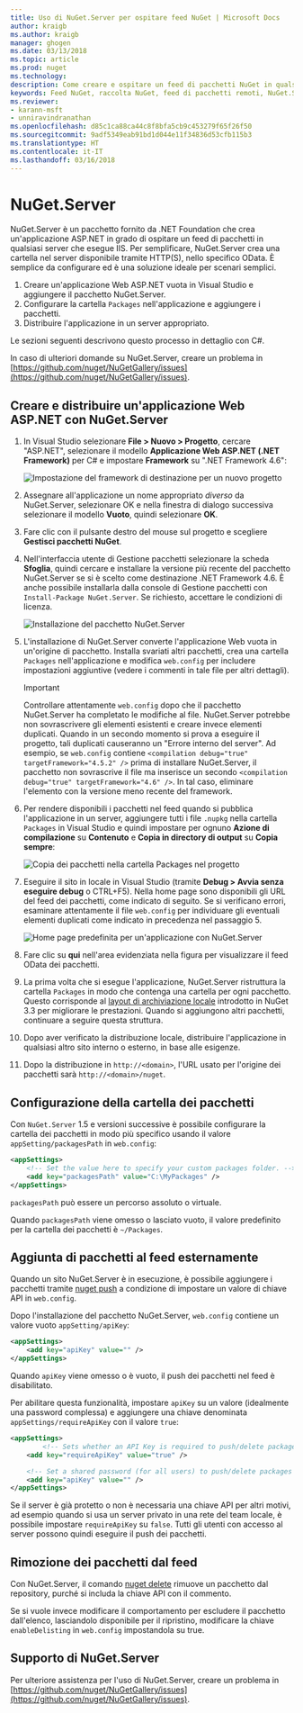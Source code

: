 ```yaml
---
title: Uso di NuGet.Server per ospitare feed NuGet | Microsoft Docs
author: kraigb
ms.author: kraigb
manager: ghogen
ms.date: 03/13/2018
ms.topic: article
ms.prod: nuget
ms.technology: 
description: Come creare e ospitare un feed di pacchetti NuGet in qualsiasi server che esegue IIS usando NuGet.Server e rendendo i pacchetti disponibili tramite HTTP e OData.
keywords: Feed NuGet, raccolta NuGet, feed di pacchetti remoti, NuGet.Server
ms.reviewer:
- karann-msft
- unniravindranathan
ms.openlocfilehash: d85c1ca88ca44c8f8bfa5cb9c453279f65f26f50
ms.sourcegitcommit: 9adf5349eab91bd1d044e11f34836d53cfb115b3
ms.translationtype: HT
ms.contentlocale: it-IT
ms.lasthandoff: 03/16/2018
---
```

# <a name="nugetserver"></a>NuGet.Server

NuGet.Server è un pacchetto fornito da .NET Foundation che crea un'applicazione ASP.NET in grado di ospitare un feed di pacchetti in qualsiasi server che esegue IIS. Per semplificare, NuGet.Server crea una cartella nel server disponibile tramite HTTP(S), nello specifico OData. È semplice da configurare ed è una soluzione ideale per scenari semplici.

1. Creare un'applicazione Web ASP.NET vuota in Visual Studio e aggiungere il pacchetto NuGet.Server.
1. Configurare la cartella `Packages` nell'applicazione e aggiungere i pacchetti.
1. Distribuire l'applicazione in un server appropriato.

Le sezioni seguenti descrivono questo processo in dettaglio con C#.

In caso di ulteriori domande su NuGet.Server, creare un problema in [https://github.com/nuget/NuGetGallery/issues](https://github.com/nuget/NuGetGallery/issues).

## <a name="create-and-deploy-an-aspnet-web-application-with-nugetserver"></a>Creare e distribuire un'applicazione Web ASP.NET con NuGet.Server

1. In Visual Studio selezionare **File > Nuovo > Progetto**, cercare "ASP.NET", selezionare il modello **Applicazione Web ASP.NET (.NET Framework)** per C# e impostare **Framework** su ".NET Framework 4.6":

    ![Impostazione del framework di destinazione per un nuovo progetto](media/Hosting_01-NuGet.Server-Set4.6.png)

1. Assegnare all'applicazione un nome appropriato *diverso* da NuGet.Server, selezionare OK e nella finestra di dialogo successiva selezionare il modello **Vuoto**, quindi selezionare **OK**.

1. Fare clic con il pulsante destro del mouse sul progetto e scegliere **Gestisci pacchetti NuGet**.

1. Nell'interfaccia utente di Gestione pacchetti selezionare la scheda **Sfoglia**, quindi cercare e installare la versione più recente del pacchetto NuGet.Server se si è scelto come destinazione .NET Framework 4.6. È anche possibile installarla dalla console di Gestione pacchetti con `Install-Package NuGet.Server`. Se richiesto, accettare le condizioni di licenza.

    ![Installazione del pacchetto NuGet.Server](media/Hosting_02-NuGet.Server-Package.png)

1. L'installazione di NuGet.Server converte l'applicazione Web vuota in un'origine di pacchetto. Installa svariati altri pacchetti, crea una cartella `Packages` nell'applicazione e modifica `web.config` per includere impostazioni aggiuntive (vedere i commenti in tale file per altri dettagli).

    > [!Important]
    > Controllare attentamente `web.config` dopo che il pacchetto NuGet.Server ha completato le modifiche al file. NuGet.Server potrebbe non sovrascrivere gli elementi esistenti e creare invece elementi duplicati. Quando in un secondo momento si prova a eseguire il progetto, tali duplicati causeranno un "Errore interno del server". Ad esempio, se `web.config` contiene `<compilation debug="true" targetFramework="4.5.2" />` prima di installare NuGet.Server, il pacchetto non sovrascrive il file ma inserisce un secondo `<compilation debug="true" targetFramework="4.6" />`. In tal caso, eliminare l'elemento con la versione meno recente del framework.

1. Per rendere disponibili i pacchetti nel feed quando si pubblica l'applicazione in un server, aggiungere tutti i file `.nupkg` nella cartella `Packages` in Visual Studio e quindi impostare per ognuno **Azione di compilazione** su **Contenuto** e **Copia in directory di output** su **Copia sempre**:

    ![Copia dei pacchetti nella cartella Packages nel progetto](media/Hosting_03-NuGet.Server-Package-Folder.png)

1. Eseguire il sito in locale in Visual Studio (tramite **Debug > Avvia senza eseguire debug** o CTRL+F5). Nella home page sono disponibili gli URL del feed dei pacchetti, come indicato di seguito. Se si verificano errori, esaminare attentamente il file `web.config` per individuare gli eventuali elementi duplicati come indicato in precedenza nel passaggio 5.

    ![Home page predefinita per un'applicazione con NuGet.Server](media/Hosting_04-NuGet.Server-FeedHomePage.png)

1. Fare clic su **qui** nell'area evidenziata nella figura per visualizzare il feed OData dei pacchetti.

1. La prima volta che si esegue l'applicazione, NuGet.Server ristruttura la cartella `Packages` in modo che contenga una cartella per ogni pacchetto. Questo corrisponde al [layout di archiviazione locale](http://blog.nuget.org/20151118/nuget-3.3.html#folder-based-repository-commands) introdotto in NuGet 3.3 per migliorare le prestazioni. Quando si aggiungono altri pacchetti, continuare a seguire questa struttura.

1. Dopo aver verificato la distribuzione locale, distribuire l'applicazione in qualsiasi altro sito interno o esterno, in base alle esigenze.

1. Dopo la distribuzione in `http://<domain>`, l'URL usato per l'origine dei pacchetti sarà `http://<domain>/nuget`.

## <a name="configuring-the-packages-folder"></a>Configurazione della cartella dei pacchetti

Con `NuGet.Server` 1.5 e versioni successive è possibile configurare la cartella dei pacchetti in modo più specifico usando il valore `appSetting/packagesPath` in `web.config`:

```xml
<appSettings>
    <!-- Set the value here to specify your custom packages folder. -->
    <add key="packagesPath" value="C:\MyPackages" />
</appSettings>
```

`packagesPath` può essere un percorso assoluto o virtuale.

Quando `packagesPath` viene omesso o lasciato vuoto, il valore predefinito per la cartella dei pacchetti è `~/Packages`.

## <a name="adding-packages-to-the-feed-externally"></a>Aggiunta di pacchetti al feed esternamente

Quando un sito NuGet.Server è in esecuzione, è possibile aggiungere i pacchetti tramite [nuget push](../tools/cli-ref-push.md) a condizione di impostare un valore di chiave API in `web.config`.

Dopo l'installazione del pacchetto NuGet.Server, `web.config` contiene un valore vuoto `appSetting/apiKey`:

```xml
<appSettings>
    <add key="apiKey" value="" />
</appSettings>
```

Quando `apiKey` viene omesso o è vuoto, il push dei pacchetti nel feed è disabilitato.

Per abilitare questa funzionalità, impostare `apiKey` su un valore (idealmente una password complessa) e aggiungere una chiave denominata `appSettings/requireApiKey` con il valore `true`:

```xml
<appSettings>
        <!-- Sets whether an API Key is required to push/delete packages -->
    <add key="requireApiKey" value="true" />

    <!-- Set a shared password (for all users) to push/delete packages -->
    <add key="apiKey" value="" />
</appSettings>
```

Se il server è già protetto o non è necessaria una chiave API per altri motivi, ad esempio quando si usa un server privato in una rete del team locale, è possibile impostare `requireApiKey` su `false`. Tutti gli utenti con accesso al server possono quindi eseguire il push dei pacchetti.

## <a name="removing-packages-from-the-feed"></a>Rimozione dei pacchetti dal feed

Con NuGet.Server, il comando [nuget delete](../tools/cli-ref-delete.md) rimuove un pacchetto dal repository, purché si includa la chiave API con il commento.

Se si vuole invece modificare il comportamento per escludere il pacchetto dall'elenco, lasciandolo disponibile per il ripristino, modificare la chiave `enableDelisting` in `web.config` impostandola su true.

## <a name="nugetserver-support"></a>Supporto di NuGet.Server

Per ulteriore assistenza per l'uso di NuGet.Server, creare un problema in [https://github.com/nuget/NuGetGallery/issues](https://github.com/nuget/NuGetGallery/issues).